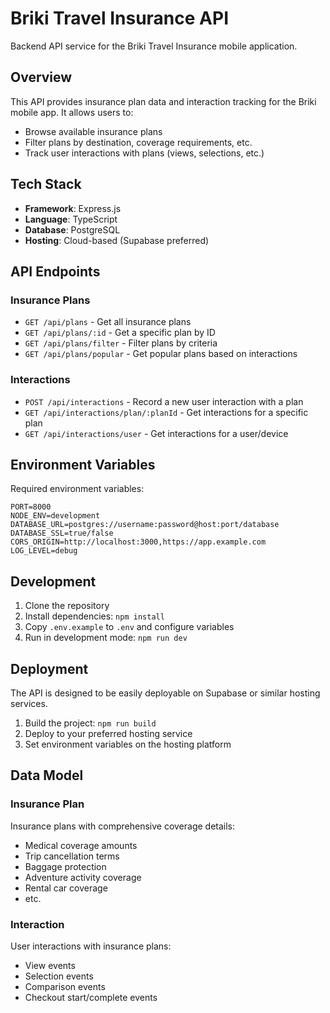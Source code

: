 # Briki Travel Insurance API

Backend API service for the Briki Travel Insurance mobile application.

## Overview

This API provides insurance plan data and interaction tracking for the Briki mobile app. It allows users to:

- Browse available insurance plans
- Filter plans by destination, coverage requirements, etc.
- Track user interactions with plans (views, selections, etc.)

## Tech Stack

- **Framework**: Express.js
- **Language**: TypeScript
- **Database**: PostgreSQL
- **Hosting**: Cloud-based (Supabase preferred)

## API Endpoints

### Insurance Plans

- `GET /api/plans` - Get all insurance plans
- `GET /api/plans/:id` - Get a specific plan by ID
- `GET /api/plans/filter` - Filter plans by criteria
- `GET /api/plans/popular` - Get popular plans based on interactions

### Interactions

- `POST /api/interactions` - Record a new user interaction with a plan
- `GET /api/interactions/plan/:planId` - Get interactions for a specific plan
- `GET /api/interactions/user` - Get interactions for a user/device

## Environment Variables

Required environment variables:

```
PORT=8000
NODE_ENV=development
DATABASE_URL=postgres://username:password@host:port/database
DATABASE_SSL=true/false
CORS_ORIGIN=http://localhost:3000,https://app.example.com
LOG_LEVEL=debug
```

## Development

1. Clone the repository
2. Install dependencies: `npm install`
3. Copy `.env.example` to `.env` and configure variables
4. Run in development mode: `npm run dev`

## Deployment

The API is designed to be easily deployable on Supabase or similar hosting services.

1. Build the project: `npm run build`
2. Deploy to your preferred hosting service
3. Set environment variables on the hosting platform

## Data Model

### Insurance Plan

Insurance plans with comprehensive coverage details:

- Medical coverage amounts
- Trip cancellation terms
- Baggage protection
- Adventure activity coverage
- Rental car coverage
- etc.

### Interaction

User interactions with insurance plans:

- View events
- Selection events
- Comparison events
- Checkout start/complete events